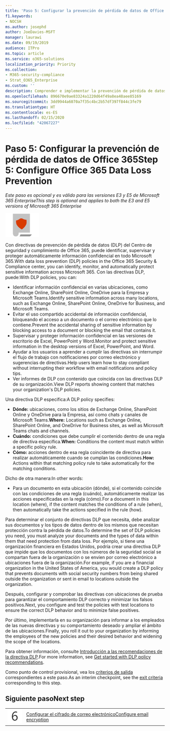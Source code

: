 ```yaml
---
title: 'Paso 5: Configurar la prevención de pérdida de datos de Office 365'
f1.keywords:
- NOCSH
ms.author: josephd
author: JoeDavies-MSFT
manager: laurawi
ms.date: 09/19/2019
audience: ITPro
ms.topic: article
ms.service: o365-solutions
localization_priority: Priority
ms.collection:
- M365-security-compliance
- Strat_O365_Enterprise
ms.custom: ''
description: Comprender e implementar la prevención de pérdida de datos de Office 365 en Microsoft 365.
ms.openlocfilehash: 896670e9ae83324a1220d64f49a8ea48aee85169
ms.sourcegitcommit: 3dd9944a6070a7f35c4bc2b57df397f844c3fe79
ms.translationtype: HT
ms.contentlocale: es-ES
ms.lasthandoff: 02/15/2020
ms.locfileid: "42067227"
---
```

# <a name="step-5-configure-office-365-data-loss-prevention"></a><span data-ttu-id="f838b-103">Paso 5: Configurar la prevención de pérdida de datos de Office 365</span><span class="sxs-lookup"><span data-stu-id="f838b-103">Step 5: Configure Office 365 Data Loss Prevention</span></span>

<span data-ttu-id="f838b-104">*Este paso es opcional y es válido para las versiones E3 y E5 de Microsoft 365 Enterprise*</span><span class="sxs-lookup"><span data-stu-id="f838b-104">*This step is optional and applies to both the E3 and E5 versions of Microsoft 365 Enterprise*</span></span>

![Fase 6: Protección de la información](../media/deploy-foundation-infrastructure/infoprotection_icon-small.png)

<span data-ttu-id="f838b-106">Con directivas de prevención de pérdida de datos (DLP) del Centro de seguridad y cumplimiento de Office 365, puede identificar, supervisar y proteger automáticamente información confidencial en todo Microsoft 365.</span><span class="sxs-lookup"><span data-stu-id="f838b-106">With data loss prevention (DLP) policies in the Office 365 Security & Compliance center, you can identify, monitor, and automatically protect sensitive information across Microsoft 365.</span></span> <span data-ttu-id="f838b-107">Con las directivas DLP, puede:</span><span class="sxs-lookup"><span data-stu-id="f838b-107">With DLP policies, you can:</span></span>

- <span data-ttu-id="f838b-108">Identificar información confidencial en varias ubicaciones, como Exchange Online, SharePoint Online, OneDrive para la Empresa y Microsoft Teams.</span><span class="sxs-lookup"><span data-stu-id="f838b-108">Identify sensitive information across many locations, such as Exchange Online, SharePoint Online, OneDrive for Business, and Microsoft Teams.</span></span>
- <span data-ttu-id="f838b-109">Evitar el uso compartido accidental de información confidencial, bloqueando el acceso a un documento o el correo electrónico que lo contiene.</span><span class="sxs-lookup"><span data-stu-id="f838b-109">Prevent the accidental sharing of sensitive information by blocking access to a document or blocking the email that contains it.</span></span>
- <span data-ttu-id="f838b-110">Supervisar y proteger información confidencial en las versiones de escritorio de Excel, PowerPoint y Word.</span><span class="sxs-lookup"><span data-stu-id="f838b-110">Monitor and protect sensitive information in the desktop versions of Excel, PowerPoint, and Word.</span></span>
- <span data-ttu-id="f838b-111">Ayudar a los usuarios a aprender a cumplir las directivas sin interrumpir el flujo de trabajo con notificaciones por correo electrónico y sugerencias de directivas.</span><span class="sxs-lookup"><span data-stu-id="f838b-111">Help users learn how to stay compliant without interrupting their workflow with email notifications and policy tips.</span></span> 
- <span data-ttu-id="f838b-112">Ver informes de DLP con contenido que coincida con las directivas DLP de su organización.</span><span class="sxs-lookup"><span data-stu-id="f838b-112">View DLP reports showing content that matches your organization's DLP policies.</span></span>

<span data-ttu-id="f838b-113">Una directiva DLP especifica:</span><span class="sxs-lookup"><span data-stu-id="f838b-113">A DLP policy specifies:</span></span>

- <span data-ttu-id="f838b-114">**Dónde:** ubicaciones, como los sitios de Exchange Online, SharePoint Online y OneDrive para la Empresa, así como chats y canales de Microsoft Teams.</span><span class="sxs-lookup"><span data-stu-id="f838b-114">**Where:** Locations such as Exchange Online, SharePoint Online, and OneDrive for Business sites, as well as Microsoft Teams chats and channels.</span></span>
- <span data-ttu-id="f838b-115">**Cuándo:** condiciones que debe cumplir el contenido dentro de una regla de directiva específica.</span><span class="sxs-lookup"><span data-stu-id="f838b-115">**When:** Conditions the content must match within a specific policy rule.</span></span>
- <span data-ttu-id="f838b-116">**Cómo:** acciones dentro de esa regla coincidente de directiva para realizar automáticamente cuando se cumplan las condiciones.</span><span class="sxs-lookup"><span data-stu-id="f838b-116">**How:** Actions within that matching policy rule to take automatically for the matching conditions.</span></span>

<span data-ttu-id="f838b-117">Dicho de otra manera:</span><span class="sxs-lookup"><span data-stu-id="f838b-117">In other words:</span></span>

- <span data-ttu-id="f838b-118">Para un documento en esta ubicación (dónde), si el contenido coincide con las condiciones de una regla (cuándo), automáticamente realizar las acciones especificadas en la regla (cómo).</span><span class="sxs-lookup"><span data-stu-id="f838b-118">For a document in this location (where), if the content matches the conditions of a rule (when), then automatically take the actions specified in the rule (how).</span></span>

<span data-ttu-id="f838b-119">Para determinar el conjunto de directivas DLP que necesita, debe analizar sus documentos y los tipos de datos dentro de los mismos que necesitan protección contra la pérdida de datos.</span><span class="sxs-lookup"><span data-stu-id="f838b-119">To determine the set of DLP policies you need, you must analyze your documents and the types of data within them that need protection from data loss.</span></span> <span data-ttu-id="f838b-120">Por ejemplo, si tiene una organización financiera en Estados Unidos, podría crear una directiva DLP que impide que los documentos con los números de la seguridad social se compartan fuera de la organización o se envíen por correo electrónico a ubicaciones fuera de la organización.</span><span class="sxs-lookup"><span data-stu-id="f838b-120">For example, if you are a financial organization in the United States of America, you would create a DLP policy that prevents documents with social security numbers from being shared outside the organization or sent in email to locations outside the organization.</span></span>

<span data-ttu-id="f838b-121">Después, configurar y comprobar las directivas con ubicaciones de prueba para garantizar el comportamiento DLP correcto y minimizar los falsos positivos.</span><span class="sxs-lookup"><span data-stu-id="f838b-121">Next, you configure and test the policies with test locations to ensure the correct DLP behavior and to minimize false positives.</span></span>

<span data-ttu-id="f838b-122">Por último, implementarla en su organización para informar a los empleados de las nuevas directivas y su comportamiento deseado y ampliar el ámbito de las ubicaciones.</span><span class="sxs-lookup"><span data-stu-id="f838b-122">Finally, you roll it out to your organization by informing the employees of the new policies and their desired behavior and widening the scope of the locations.</span></span>

<span data-ttu-id="f838b-123">Para obtener información, consulte [Introducción a las recomendaciones de la directiva DLP](https://docs.microsoft.com/office365/securitycompliance/get-started-with-dlp-policy-recommendations).</span><span class="sxs-lookup"><span data-stu-id="f838b-123">For more information, see [Get started with DLP policy recommendations](https://docs.microsoft.com/office365/securitycompliance/get-started-with-dlp-policy-recommendations).</span></span>

<span data-ttu-id="f838b-124">Como punto de control provisional, vea los [criterios de salida](infoprotect-exit-criteria.md#crit-infoprotect-step5) correspondientes a este paso.</span><span class="sxs-lookup"><span data-stu-id="f838b-124">As an interim checkpoint, see the [exit criteria](infoprotect-exit-criteria.md#crit-infoprotect-step5) corresponding to this step.</span></span>

## <a name="next-step"></a><span data-ttu-id="f838b-125">Siguiente paso</span><span class="sxs-lookup"><span data-stu-id="f838b-125">Next step</span></span>

|||
|:-------|:-----|
|![Paso 6](../media/stepnumbers/Step6.png)|[<span data-ttu-id="f838b-127">Configurar el cifrado de correo electrónico</span><span class="sxs-lookup"><span data-stu-id="f838b-127">Configure email encryption</span></span>](infoprotect-email-encryption.md)|



